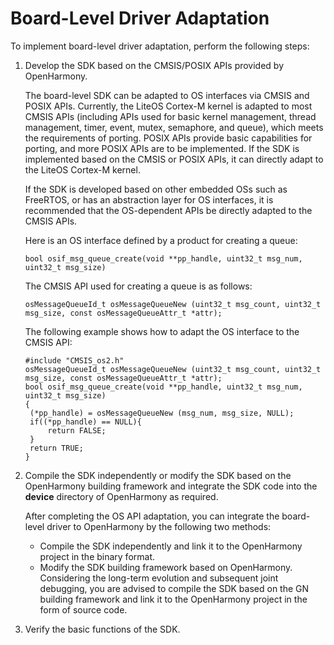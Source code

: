 # Board-Level Driver Adaptation

To implement board-level driver adaptation, perform the following steps:

1. Develop the SDK based on the CMSIS/POSIX APIs provided by OpenHarmony.

   The board-level SDK can be adapted to OS interfaces via CMSIS and POSIX APIs. Currently, the LiteOS Cortex-M kernel is adapted to most CMSIS APIs \(including APIs used for basic kernel management, thread management, timer, event, mutex, semaphore, and queue\), which meets the requirements of porting. POSIX APIs provide basic capabilities for porting, and more POSIX APIs are to be implemented. If the SDK is implemented based on the CMSIS or POSIX APIs, it can directly adapt to the LiteOS Cortex-M kernel.

   If the SDK is developed based on other embedded OSs such as FreeRTOS, or has an abstraction layer for OS interfaces, it is recommended that the OS-dependent APIs be directly adapted to the CMSIS APIs.

   Here is an OS interface defined by a product for creating a queue:

   
   ```
   bool osif_msg_queue_create(void **pp_handle, uint32_t msg_num, uint32_t msg_size)
   ```

   The CMSIS API used for creating a queue is as follows:

   
   ```
   osMessageQueueId_t osMessageQueueNew (uint32_t msg_count, uint32_t msg_size, const osMessageQueueAttr_t *attr);
   ```

   The following example shows how to adapt the OS interface to the CMSIS API:

   
   ```
   #include "CMSIS_os2.h"
   osMessageQueueId_t osMessageQueueNew (uint32_t msg_count, uint32_t msg_size, const osMessageQueueAttr_t *attr);
   bool osif_msg_queue_create(void **pp_handle, uint32_t msg_num, uint32_t msg_size)
   {
   	(*pp_handle) = osMessageQueueNew (msg_num, msg_size, NULL);
   	if((*pp_handle) == NULL){
   		return FALSE;
   	}
   	return TRUE;
   }
   ```

2. Compile the SDK independently or modify the SDK based on the OpenHarmony building framework and integrate the SDK code into the **device** directory of OpenHarmony as required.

   After completing the OS API adaptation, you can integrate the board-level driver to OpenHarmony by the following two methods:

   -   Compile the SDK independently and link it to the OpenHarmony project in the binary format.
   -   Modify the SDK building framework based on OpenHarmony. Considering the long-term evolution and subsequent joint debugging, you are advised to compile the SDK based on the GN building framework and link it to the OpenHarmony project in the form of source code.

3. Verify the basic functions of the SDK.

